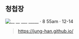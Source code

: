 ## 청첩장

![__ __ ___ _____ · 8 55am · 12-14](https://github.com/user-attachments/assets/66bd21df-d0dd-49c7-ae9b-e5e4a801101b)

> https://jung-han.github.io/
